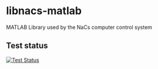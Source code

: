 # libnacs-matlab

MATLAB Library used by the NaCs computer control system

## Test status

[![Test Status](https://github.com/nacs-lab/libnacs-matlab/actions/workflows/test.yml/badge.svg)](https://github.com/nacs-lab/libnacs-matlab/actions/workflows/test.yml)

